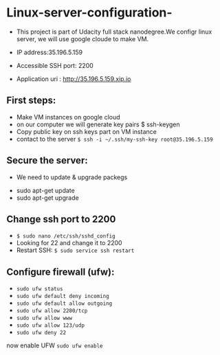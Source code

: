# Linux-server-configuration-
* This project is part of Udacity full stack nanodegree.We configr linux server, we will use google cloude to make VM.

* IP address:35.196.5.159 
* Accessible SSH port: 2200
* Application uri : http://35.196.5.159.xip.io

## First steps:
* Make VM instances on google cloud
* on our computer we will generate key pairs $ ssh-keygen 
* Copy public key on ssh keys part on VM instance
* contact to the server `$ ssh -i ~/.ssh/my-ssh-key root@35.196.5.159`

## Secure the server:
- We need to update & upgrade packegs 
* sudo apt-get update 
* sudo apt-get upgrade

## Change ssh port to 2200
* `$ sudo nano /etc/ssh/sshd_config`
* Looking for 22 and change it to 2200
* Restart SSH: `$ sudo service ssh restart`

## Configure firewall (ufw):
* `sudo ufw status`
* `sudo ufw default deny incoming`
* `sudo ufw default allow outgoing`
* `sudo ufw allow 2200/tcp`
* `sudo ufw allow www`
* `sudo ufw allow 123/udp`
* `sudo ufw deny 22`

now enable UFW `sudo ufw enable`
